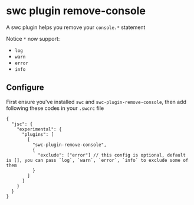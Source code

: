 # swc plugin remove-console

A swc plugin helps you remove your `console.*` statement

Notice `*` now support:

- `log`
- `warn`
- `error`
- `info`

## Configure

First ensure you've installed `swc` and `swc-plugin-remove-console`, then add following these codes in your `.swcrc` file

```json5
{
  "jsc": {
    "experimental": {
      "plugins": [
        [
          "swc-plugin-remove-console",
          {
            "exclude": ["error"] // this config is optional, default is [], you can pass `log`, `warn`, `error`, `info` to exclude some of them
          }
        ]
      ]
    }
  }
}

```
